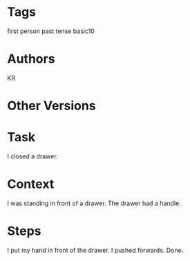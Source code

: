 # Tags

first person
past tense
basic10

# Authors

KR

# Other Versions

# Task

I closed a drawer.

# Context

I was standing in front of a drawer.
The drawer had a handle.

# Steps

I put my hand in front of the drawer.
I pushed forwards.
Done.
